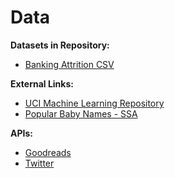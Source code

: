 # Data

<b>Datasets in Repository:</b>
- [Banking Attrition CSV](banking_attrition.csv)

<b>External Links: </b>
- [UCI Machine Learning Repository](http://archive.ics.uci.edu/ml/index.php)
- [Popular Baby Names - SSA](https://www.ssa.gov/oact/babynames/limits.html)

<b>APIs: </b>
- [Goodreads](https://www.goodreads.com/api)
- [Twitter](https://developer.twitter.com/en/docs/twitter-api)
